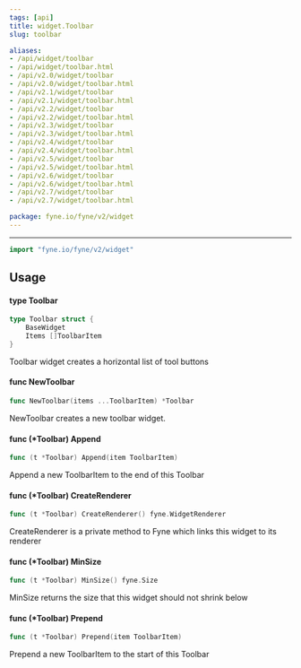```yaml
---
tags: [api]
title: widget.Toolbar
slug: toolbar

aliases:
- /api/widget/toolbar
- /api/widget/toolbar.html
- /api/v2.0/widget/toolbar
- /api/v2.0/widget/toolbar.html
- /api/v2.1/widget/toolbar
- /api/v2.1/widget/toolbar.html
- /api/v2.2/widget/toolbar
- /api/v2.2/widget/toolbar.html
- /api/v2.3/widget/toolbar
- /api/v2.3/widget/toolbar.html
- /api/v2.4/widget/toolbar
- /api/v2.4/widget/toolbar.html
- /api/v2.5/widget/toolbar
- /api/v2.5/widget/toolbar.html
- /api/v2.6/widget/toolbar
- /api/v2.6/widget/toolbar.html
- /api/v2.7/widget/toolbar
- /api/v2.7/widget/toolbar.html

package: fyne.io/fyne/v2/widget
---
```



---
```go
import "fyne.io/fyne/v2/widget"
```

## Usage

#### type Toolbar

```go
type Toolbar struct {
	BaseWidget
	Items []ToolbarItem
}
```

Toolbar widget creates a horizontal list of tool buttons

#### func  NewToolbar

```go
func NewToolbar(items ...ToolbarItem) *Toolbar
```
NewToolbar creates a new toolbar widget.

#### func (*Toolbar) Append

```go
func (t *Toolbar) Append(item ToolbarItem)
```
Append a new ToolbarItem to the end of this Toolbar

#### func (*Toolbar) CreateRenderer

```go
func (t *Toolbar) CreateRenderer() fyne.WidgetRenderer
```
CreateRenderer is a private method to Fyne which links this widget to its renderer

#### func (*Toolbar) MinSize

```go
func (t *Toolbar) MinSize() fyne.Size
```
MinSize returns the size that this widget should not shrink below

#### func (*Toolbar) Prepend

```go
func (t *Toolbar) Prepend(item ToolbarItem)
```
Prepend a new ToolbarItem to the start of this Toolbar

